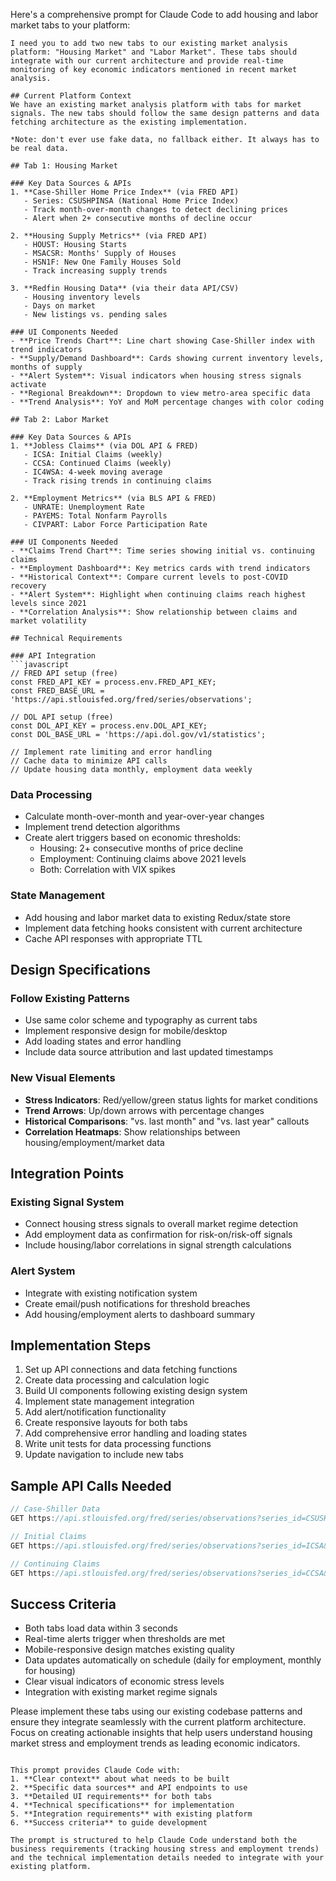 Here's a comprehensive prompt for Claude Code to add housing and labor market tabs to your platform:

```
I need you to add two new tabs to our existing market analysis platform: "Housing Market" and "Labor Market". These tabs should integrate with our current architecture and provide real-time monitoring of key economic indicators mentioned in recent market analysis.

## Current Platform Context
We have an existing market analysis platform with tabs for market signals. The new tabs should follow the same design patterns and data fetching architecture as the existing implementation.

*Note: don't ever use fake data, no fallback either. It always has to be real data. 

## Tab 1: Housing Market

### Key Data Sources & APIs
1. **Case-Shiller Home Price Index** (via FRED API)
   - Series: CSUSHPINSA (National Home Price Index)
   - Track month-over-month changes to detect declining prices
   - Alert when 2+ consecutive months of decline occur

2. **Housing Supply Metrics** (via FRED API)
   - HOUST: Housing Starts
   - MSACSR: Months' Supply of Houses  
   - HSN1F: New One Family Houses Sold
   - Track increasing supply trends

3. **Redfin Housing Data** (via their data API/CSV)
   - Housing inventory levels
   - Days on market
   - New listings vs. pending sales

### UI Components Needed
- **Price Trends Chart**: Line chart showing Case-Shiller index with trend indicators
- **Supply/Demand Dashboard**: Cards showing current inventory levels, months of supply
- **Alert System**: Visual indicators when housing stress signals activate
- **Regional Breakdown**: Dropdown to view metro-area specific data
- **Trend Analysis**: YoY and MoM percentage changes with color coding

## Tab 2: Labor Market

### Key Data Sources & APIs
1. **Jobless Claims** (via DOL API & FRED)
   - ICSA: Initial Claims (weekly)
   - CCSA: Continued Claims (weekly)
   - IC4WSA: 4-week moving average
   - Track rising trends in continuing claims

2. **Employment Metrics** (via BLS API & FRED)
   - UNRATE: Unemployment Rate
   - PAYEMS: Total Nonfarm Payrolls
   - CIVPART: Labor Force Participation Rate

### UI Components Needed
- **Claims Trend Chart**: Time series showing initial vs. continuing claims
- **Employment Dashboard**: Key metrics cards with trend indicators
- **Historical Context**: Compare current levels to post-COVID recovery
- **Alert System**: Highlight when continuing claims reach highest levels since 2021
- **Correlation Analysis**: Show relationship between claims and market volatility

## Technical Requirements

### API Integration
```javascript
// FRED API setup (free)
const FRED_API_KEY = process.env.FRED_API_KEY;
const FRED_BASE_URL = 'https://api.stlouisfed.org/fred/series/observations';

// DOL API setup (free)
const DOL_API_KEY = process.env.DOL_API_KEY;
const DOL_BASE_URL = 'https://api.dol.gov/v1/statistics';

// Implement rate limiting and error handling
// Cache data to minimize API calls
// Update housing data monthly, employment data weekly
```

### Data Processing
- Calculate month-over-month and year-over-year changes
- Implement trend detection algorithms
- Create alert triggers based on economic thresholds:
  - Housing: 2+ consecutive months of price decline
  - Employment: Continuing claims above 2021 levels
  - Both: Correlation with VIX spikes

### State Management
- Add housing and labor market data to existing Redux/state store
- Implement data fetching hooks consistent with current architecture
- Cache API responses with appropriate TTL

## Design Specifications

### Follow Existing Patterns
- Use same color scheme and typography as current tabs
- Implement responsive design for mobile/desktop
- Add loading states and error handling
- Include data source attribution and last updated timestamps

### New Visual Elements
- **Stress Indicators**: Red/yellow/green status lights for market conditions
- **Trend Arrows**: Up/down arrows with percentage changes
- **Historical Comparisons**: "vs. last month" and "vs. last year" callouts
- **Correlation Heatmaps**: Show relationships between housing/employment/market data

## Integration Points

### Existing Signal System
- Connect housing stress signals to overall market regime detection
- Add employment data as confirmation for risk-on/risk-off signals
- Include housing/labor correlations in signal strength calculations

### Alert System
- Integrate with existing notification system
- Create email/push notifications for threshold breaches
- Add housing/employment alerts to dashboard summary

## Implementation Steps
1. Set up API connections and data fetching functions
2. Create data processing and calculation logic
3. Build UI components following existing design system
4. Implement state management integration
5. Add alert/notification functionality
6. Create responsive layouts for both tabs
7. Add comprehensive error handling and loading states
8. Write unit tests for data processing functions
9. Update navigation to include new tabs

## Sample API Calls Needed
```javascript
// Case-Shiller Data
GET https://api.stlouisfed.org/fred/series/observations?series_id=CSUSHPINSA&api_key={key}&file_type=json

// Initial Claims
GET https://api.stlouisfed.org/fred/series/observations?series_id=ICSA&api_key={key}&file_type=json

// Continuing Claims  
GET https://api.stlouisfed.org/fred/series/observations?series_id=CCSA&api_key={key}&file_type=json
```

## Success Criteria
- Both tabs load data within 3 seconds
- Real-time alerts trigger when thresholds are met
- Mobile-responsive design matches existing quality
- Data updates automatically on schedule (daily for employment, monthly for housing)
- Clear visual indicators of economic stress levels
- Integration with existing market regime signals

Please implement these tabs using our existing codebase patterns and ensure they integrate seamlessly with the current platform architecture. Focus on creating actionable insights that help users understand housing market stress and employment trends as leading economic indicators.
```

This prompt provides Claude Code with:
1. **Clear context** about what needs to be built
2. **Specific data sources** and API endpoints to use
3. **Detailed UI requirements** for both tabs
4. **Technical specifications** for implementation
5. **Integration requirements** with existing platform
6. **Success criteria** to guide development

The prompt is structured to help Claude Code understand both the business requirements (tracking housing stress and employment trends) and the technical implementation details needed to integrate with your existing platform.